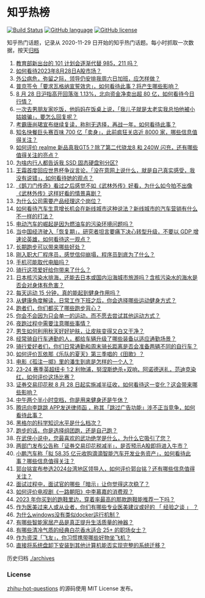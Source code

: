 # 知乎热榜
[![Build Status](https://github.com/ToWeLong/zhihu-hot-questions/workflows/CI/badge.svg)](https://github.com/ToWeLong/zhihu-hot-questions/actions)
[![GitHub language](https://img.shields.io/badge/language-golang-orange.svg)](https://golang.org/)
[![GitHub license](https://img.shields.io/github/license/ToWeLong/zhihu-hot-questions)](https://github.com/ToWeLong/zhihu-hot-questions/blob/main/LICENSE)

知乎热门话题，记录从 2020-11-29 日开始的知乎热门话题。每小时抓取一次数据，按天[归档](./archives)

<!-- BEGIN -->

1. [教育部新出台的 101 计划会逐渐代替 985，211 吗？](https://www.zhihu.com/question/619324291)
1. [如何看待2023年8月28日A股市场？](https://www.zhihu.com/question/619466329)
1. [外公病危，弥留之际，领导仍安排我周六日加班，应怎样做？](https://www.zhihu.com/question/55954407)
1. [普京签令「要求瓦格纳宣誓效忠」，如何看待此事？将产生哪些影响？](https://www.zhihu.com/question/619470553)
1. [8 月 28 日沪指高开回落涨 1.13%，北向资金净卖出超 80 亿，如何看待今日行情？](https://www.zhihu.com/question/619470443)
1. [一次去男朋友家吃饭，他妈妈在饭桌上说，「我儿子就是太老实我总怕他被小姑娘骗」，要怎么回复呢？](https://www.zhihu.com/question/618569270)
1. [考霸唐尚珺宣布继续复读，称别无选择，再战一年，如何看待此事？](https://www.zhihu.com/question/619463682)
1. [知名快餐巨头赛百味 700 亿「卖身」，此前疯狂关店近 8000 家，哪些信息值得关注？](https://www.zhihu.com/question/619471760)
1. [如何评价 realme 新品真我GT5？除了第二代骁龙8 和 240W 闪充，还有哪些值得关注的亮点？](https://www.zhihu.com/question/619480129)
1. [为啥内行人都告诉我 SSD 固态硬盘别分区?](https://www.zhihu.com/question/616286931)
1. [王霜首度回应世界杯争议言论，「没在意网上说什么，就是自己真实感受，我没有说错」，如何看待她的观点？](https://www.zhihu.com/question/619483383)
1. [《鹊刀门传奇》看过之后感觉不如《武林外传》好看，为什么如今拍不出像《武林外传》这样好看的情景喜剧？](https://www.zhihu.com/question/618929345)
1. [为什么公司需要产品经理这个岗位？](https://www.zhihu.com/question/558325043)
1. [如何看待汽车生意增长机会在新线城市这种说法？新线城市的汽车营销有什么不一样的打法？](https://www.zhihu.com/question/619484592)
1. [电动汽车的崛起是因为燃油车的污染环境问题吗？](https://www.zhihu.com/question/616358146)
1. [当中国经济驶入「恢复期」，研究者坦言要痛下决心转型升级，不要以 GDP 增速论英雄，如何看待这一观点？](https://www.zhihu.com/question/619484891)
1. [长期跑步可以带来哪些好处？](https://www.zhihu.com/question/619232028)
1. [刚入职大厂程序员，感觉信仰崩塌，程序员到底为了什么？](https://www.zhihu.com/question/614549446)
1. [手机可能取代电脑吗？](https://www.zhihu.com/question/618297865)
1. [骑行这项爱好给你带来了什么？](https://www.zhihu.com/question/618020195)
1. [日本核污染水排海，还能去日本或国内沿海城市旅游吗？含核污染水的海水是否会对身体有危害？](https://www.zhihu.com/question/619081165)
1. [每天运动 15 分钟，真的能起到健身作用吗？](https://www.zhihu.com/question/619128326)
1. [从健康角度解读，日常工作下班之后，你会选择哪些运动健身方式？](https://www.zhihu.com/question/618376734)
1. [跑者们，你们都买了哪些跑步背心？](https://www.zhihu.com/question/614550952)
1. [你会不会因为只会单一的运动，而不愿去尝试其他运动方式？](https://www.zhihu.com/question/618540942)
1. [夜跑过程中需要注意哪些事情？](https://www.zhihu.com/question/618547658)
1. [男生如何利用秋天好好护肤，让皮肤变得又白又干净？](https://www.zhihu.com/question/615983458)
1. [经常骑自行车通勤的人，都给车辆升级了哪些装备以适应通勤场景？](https://www.zhihu.com/question/617459211)
1. [骑行爱好者们，你们日常通勤和周末骑长距离是否会准备两辆不同的自行车？](https://www.zhihu.com/question/617459069)
1. [如何评价瓦依那《乐队的夏天》第三季唱的《田歌》？](https://www.zhihu.com/question/619184043)
1. [电影《孤注一掷》里的潘生到底是怎样的一个人？](https://www.zhihu.com/question/619123987)
1. [23-24 赛季英超纽卡 1:2 利物浦，努涅斯绝杀+双响，阿诺德送礼，范迪克染红，如何评价这场比赛？](https://www.zhihu.com/question/619424757)
1. [证券交易印花税 8 月 28 日起实施减半征收，如何看待这一变化？这会带来哪些影响？](https://www.zhihu.com/question/619398364)
1. [中午两个半小时空档，你是用来健身还是午休？](https://www.zhihu.com/question/618560610)
1. [腾讯向李跳跳 APP发送律师函 ，称其「跳过广告功能」涉不正当竞争，如何看待此事？](https://www.zhihu.com/question/618916366)
1. [黑格尔的科学知识水平是什么档次？](https://www.zhihu.com/question/618897197)
1. [跑步的话，你是选择组团跑，还是自己跑？](https://www.zhihu.com/question/619133501)
1. [在武侠小说中，您最喜欢的武功绝学是什么，为什么它吸引了您？](https://www.zhihu.com/question/619181127)
1. [两部门发布公告称「证券交易印花税减半」，是否预示A股即将进入牛市？](https://www.zhihu.com/question/619481780)
1. [小鹏汽车称「拟 58.35 亿元收购滴滴智能汽车开发业务资产」，如何看待此事？哪些信息值得关注？](https://www.zhihu.com/question/619463148)
1. [郭台铭宣布参选2024台湾地区领导人，如何评价郭台铭？还有哪些信息值得关注？](https://www.zhihu.com/question/619475549)
1. [面试过程中，面试官的哪些「暗示」让你觉得这次稳了？](https://www.zhihu.com/question/619130717)
1. [如何评价电视剧《一路朝阳》中李慕嘉的消费观？](https://www.zhihu.com/question/619285289)
1. [2023 年你买到的跑鞋里边，穿着率最高的那款跑鞋能推荐一下吗？](https://www.zhihu.com/question/617459072)
1. [作为医美过来人或从业者，你们有哪些专业医美建议或好的 「 经验之谈 」 ？](https://www.zhihu.com/question/619321829)
1. [为什么windows没有类似docker运行机制？](https://www.zhihu.com/question/603007335)
1. [有哪些智能家居产品是真正提升生活质量的神器？](https://www.zhihu.com/question/610110908)
1. [有哪些清冷气质的经典白花香水适合 25+ 的职场女士？](https://www.zhihu.com/question/615238015)
1. [作为资深「飞友」，你习惯携带哪些好物坐飞机？](https://www.zhihu.com/question/615307718)
1. [直接将系统盘卸下安装到其他计算机能否实现完整的系统迁移？](https://www.zhihu.com/question/617099541)

<!-- END -->

历史归档 [./archives](./archives)


### License
[zhihu-hot-questions](https://github.com/towelong/zhihu-hot-questions) 的源码使用 MIT License 发布。